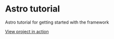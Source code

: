 # Astro tutorial

Astro tutorial for getting started with the framework

[View project in action](https://net-beans-astro-tutorial.netlify.app/)
